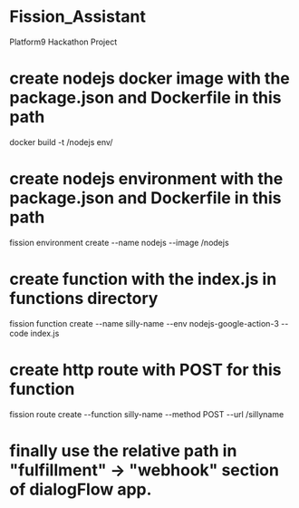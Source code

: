 # Fission_Assistant
Platform9 Hackathon Project

# create nodejs docker image with the package.json and Dockerfile in this path
docker build -t <repo>/nodejs env/

# create nodejs environment with the package.json and Dockerfile in this path
fission environment create --name nodejs --image <repo>/nodejs

# create function with the index.js in functions directory
fission function create --name silly-name --env nodejs-google-action-3 --code index.js

# create http route with POST for this function
fission route create --function silly-name --method POST --url /sillyname

# finally use the relative path in "fulfillment" -> "webhook" section of dialogFlow app.
